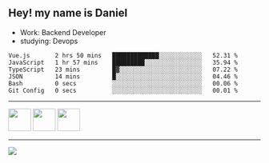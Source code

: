 ## Hey! my name is Daniel

- Work: Backend Developer
- studying: Devops

<!--START_SECTION:waka-->

```text
Vue.js       2 hrs 50 mins   █████████████░░░░░░░░░░░░   52.31 %
JavaScript   1 hr 57 mins    █████████░░░░░░░░░░░░░░░░   35.94 %
TypeScript   23 mins         █▓░░░░░░░░░░░░░░░░░░░░░░░   07.22 %
JSON         14 mins         █░░░░░░░░░░░░░░░░░░░░░░░░   04.46 %
Bash         0 secs          ░░░░░░░░░░░░░░░░░░░░░░░░░   00.06 %
Git Config   0 secs          ░░░░░░░░░░░░░░░░░░░░░░░░░   00.01 %
```

<!--END_SECTION:waka-->
    

<hr>
<div>
    <img height="45" src="https://img.icons8.com/color/48/000000/nodejs.png"/>
    <img height="45" src="https://www.vectorlogo.zone/logos/golang/golang-ar21.svg">
    <img height="45" src="https://www.vectorlogo.zone/logos/nestjs/nestjs-icon.svg">
</div>
<hr>
<div>
    <a href="https://www.linkedin.com/in/daniel-lucas-bb7b82193/" target="_blank">
        <img src="https://img.shields.io/badge/LinkedIn-0077B5?style=for-the-badge&logo=linkedin&logoColor=white">
    </a>
</div>
